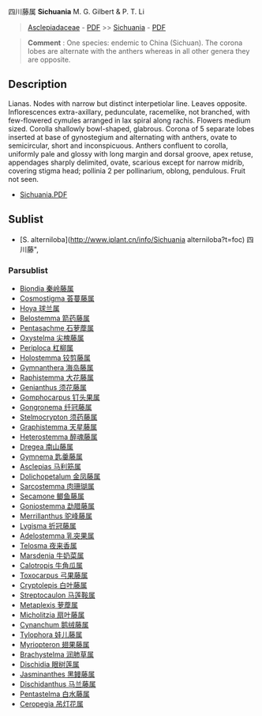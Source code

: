四川藤属 **Sichuania** M. G. Gilbert & P. T. Li

> [Asclepiadaceae](http://www.iplant.cn/info/Asclepiadaceae?t=foc) - [PDF](http://www.iplant.cn/foc/pdf/Asclepiadaceae.pdf) >> [Sichuania](http://www.iplant.cn/info/Sichuania?t=foc) - [PDF](http://www.iplant.cn/foc/pdf/Sichuania.pdf)

> **Comment** : 
> One species: endemic to China (Sichuan).
> The corona lobes are alternate with the anthers whereas in all other genera they are opposite.

## Description

Lianas. Nodes with narrow but distinct interpetiolar line. Leaves opposite. Inflorescences extra-axillary, pedunculate, racemelike, not branched, with few-flowered cymules arranged in lax spiral along rachis. Flowers medium sized. Corolla shallowly bowl-shaped, glabrous. Corona of 5 separate lobes inserted at base of gynostegium and alternating with anthers, ovate to semicircular, short and inconspicuous. Anthers confluent to corolla, uniformly pale and glossy with long margin and dorsal groove, apex retuse, appendages sharply delimited, ovate, scarious except for narrow midrib, covering stigma head; pollinia 2 per pollinarium, oblong, pendulous. Fruit not seen.


* [Sichuania.PDF](http://www.iplant.cn/foc/pdf/Sichuania.pdf)

## Sublist

* [S.  alterniloba](http://www.iplant.cn/info/Sichuania alterniloba?t=foc) 四川藤",

### Parsublist

* [Biondia  秦岭藤属](http://www.iplant.cn/info/Biondia?t=foc)
* [Cosmostigma  荟蔓藤属](http://www.iplant.cn/info/Cosmostigma?t=foc)
* [Hoya  球兰属](http://www.iplant.cn/info/Hoya?t=foc)
* [Belostemma  箭药藤属](http://www.iplant.cn/info/Belostemma?t=foc)
* [Pentasachme  石萝藦属](http://www.iplant.cn/info/Pentasachme?t=foc)
* [Oxystelma  尖槐藤属](http://www.iplant.cn/info/Oxystelma?t=foc)
* [Periploca  杠柳属](http://www.iplant.cn/info/Periploca?t=foc)
* [Holostemma  铰剪藤属](http://www.iplant.cn/info/Holostemma?t=foc)
* [Gymnanthera  海岛藤属](http://www.iplant.cn/info/Gymnanthera?t=foc)
* [Raphistemma  大花藤属](http://www.iplant.cn/info/Raphistemma?t=foc)
* [Genianthus  须花藤属](http://www.iplant.cn/info/Genianthus?t=foc)
* [Gomphocarpus  钉头果属](http://www.iplant.cn/info/Gomphocarpus?t=foc)
* [Gongronema  纤冠藤属](http://www.iplant.cn/info/Gongronema?t=foc)
* [Stelmocrypton  须药藤属](http://www.iplant.cn/info/Stelmocrypton?t=foc)
* [Graphistemma  天星藤属](http://www.iplant.cn/info/Graphistemma?t=foc)
* [Heterostemma  醉魂藤属](http://www.iplant.cn/info/Heterostemma?t=foc)
* [Dregea  南山藤属](http://www.iplant.cn/info/Dregea?t=foc)
* [Gymnema  匙羹藤属](http://www.iplant.cn/info/Gymnema?t=foc)
* [Asclepias  马利筋属](http://www.iplant.cn/info/Asclepias?t=foc)
* [Dolichopetalum  金凤藤属](http://www.iplant.cn/info/Dolichopetalum?t=foc)
* [Sarcostemma  肉珊瑚属](http://www.iplant.cn/info/Sarcostemma?t=foc)
* [Secamone  鲫鱼藤属](http://www.iplant.cn/info/Secamone?t=foc)
* [Goniostemma  勐腊藤属](http://www.iplant.cn/info/Goniostemma?t=foc)
* [Merrillanthus  驼峰藤属](http://www.iplant.cn/info/Merrillanthus?t=foc)
* [Lygisma  折冠藤属](http://www.iplant.cn/info/Lygisma?t=foc)
* [Adelostemma  乳突果属](Adelostemma-乳突果属.md)
* [Telosma  夜来香属](http://www.iplant.cn/info/Telosma?t=foc)
* [Marsdenia  牛奶菜属](http://www.iplant.cn/info/Marsdenia?t=foc)
* [Calotropis  牛角瓜属](http://www.iplant.cn/info/Calotropis?t=foc)
* [Toxocarpus  弓果藤属](http://www.iplant.cn/info/Toxocarpus?t=foc)
* [Cryptolepis  白叶藤属](http://www.iplant.cn/info/Cryptolepis?t=foc)
* [Streptocaulon  马莲鞍属](http://www.iplant.cn/info/Streptocaulon?t=foc)
* [Metaplexis  萝藦属](http://www.iplant.cn/info/Metaplexis?t=foc)
* [Micholitzia  扇叶藤属](http://www.iplant.cn/info/Micholitzia?t=foc)
* [Cynanchum  鹅绒藤属](http://www.iplant.cn/info/Cynanchum?t=foc)
* [Tylophora  娃儿藤属](http://www.iplant.cn/info/Tylophora?t=foc)
* [Myriopteron  翅果藤属](http://www.iplant.cn/info/Myriopteron?t=foc)
* [Brachystelma  润肺草属](http://www.iplant.cn/info/Brachystelma?t=foc)
* [Dischidia  眼树莲属](http://www.iplant.cn/info/Dischidia?t=foc)
* [Jasminanthes  黑鳗藤属](http://www.iplant.cn/info/Jasminanthes?t=foc)
* [Dischidanthus  马兰藤属](http://www.iplant.cn/info/Dischidanthus?t=foc)
* [Pentastelma  白水藤属](http://www.iplant.cn/info/Pentastelma?t=foc)
* [Ceropegia  吊灯花属](http://www.iplant.cn/info/Ceropegia?t=foc)
